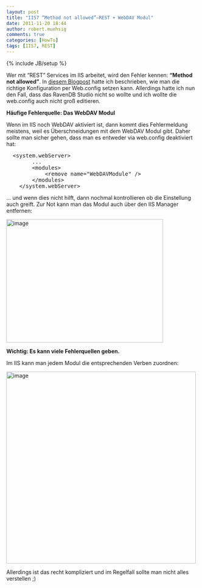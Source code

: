 ```yaml
---
layout: post
title: "IIS7 “Method not allowed”–REST + WebDAV Modul"
date: 2011-11-20 18:44
author: robert.muehsig
comments: true
categories: [HowTo]
tags: [IIS7, REST]
---
```

{% include JB/setup %}
<p>Wer mit “REST” Services im IIS arbeitet, wird den Fehler kennen: <strong>“Method not allowed”</strong>. In <a href="http://code-inside.de/blog/2011/10/11/http-putdelete-via-web-config-im-iis7-fr-asp-net-mvc-erlauben/">diesem Blogpost</a> hatte ich beschrieben, wie man die richtige Konfiguration per Web.config setzen kann. Allerdings hatte ich nun den Fall, dass das RavenDB Studio nicht so wollte und ich wollte die web.config auch nicht groß editieren.</p> <p><strong>Häufige Fehlerquelle: Das WebDAV Modul</strong></p> <p>Wenn im IIS noch WebDAV aktiviert ist, dann kommt dies Fehlermeldung meistens, weil es Überschneidungen mit dem WebDAV Modul gibt. Daher sollte man sicher gehen, dass man es entweder via web.config deaktiviert hat:</p> <div style="padding-bottom: 0px; margin: 0px; padding-left: 0px; padding-right: 0px; display: inline; float: none; padding-top: 0px" id="scid:812469c5-0cb0-4c63-8c15-c81123a09de7:3651b7ab-87db-4cd1-be7f-aa92b14b0580" class="wlWriterEditableSmartContent"><pre name="code" class="c#">	&lt;system.webServer&gt;
		...
        &lt;modules&gt;
            &lt;remove name="WebDAVModule" /&gt;
        &lt;/modules&gt;
	&lt;/system.webServer&gt;</pre></div>
<p>… und wenn dies nicht hilft, dann nochmal kontrollieren ob die Einstellung auch greift. Zur Not kann man das Modul auch über den IIS Manager entfernen:</p>
<p><a href="{{BASE_PATH}}/assets/wp-images/image1390.png"><img style="background-image: none; border-bottom: 0px; border-left: 0px; padding-left: 0px; padding-right: 0px; display: inline; border-top: 0px; border-right: 0px; padding-top: 0px" title="image" border="0" alt="image" src="{{BASE_PATH}}/assets/wp-images/image_thumb572.png" width="412" height="324"></a></p>
<p><strong>Wichtig: Es kann viele Fehlerquellen geben. </strong></p>
<p>Im IIS kann man jedem Modul die entsprechenden Verben zuordnen:</p>
<p><a href="{{BASE_PATH}}/assets/wp-images/image1391.png"><img style="background-image: none; border-bottom: 0px; border-left: 0px; padding-left: 0px; padding-right: 0px; display: inline; border-top: 0px; border-right: 0px; padding-top: 0px" title="image" border="0" alt="image" src="{{BASE_PATH}}/assets/wp-images/image_thumb573.png" width="498" height="504"></a></p>
<p>Allerdings ist das recht kompliziert und im Regelfall sollte man nicht alles verstellen ;)</p>

